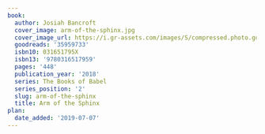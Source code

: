 ```yaml
---
book:
  author: Josiah Bancroft
  cover_image: arm-of-the-sphinx.jpg
  cover_image_url: https://i.gr-assets.com/images/S/compressed.photo.goodreads.com/books/1509574820l/35959733._SX98_.jpg
  goodreads: '35959733'
  isbn10: 031651795X
  isbn13: '9780316517959'
  pages: '448'
  publication_year: '2018'
  series: The Books of Babel
  series_position: '2'
  slug: arm-of-the-sphinx
  title: Arm of the Sphinx
plan:
  date_added: '2019-07-07'
---
```


